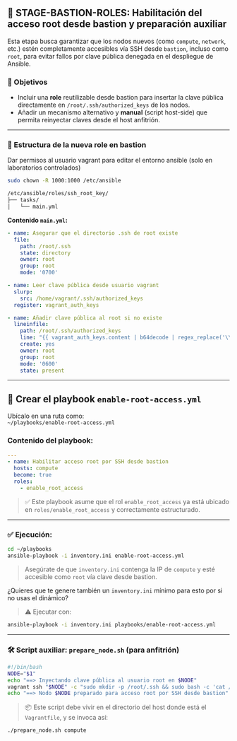 ## 🔧 STAGE-BASTION-ROLES: Habilitación del acceso root desde bastion y preparación auxiliar

Esta etapa busca garantizar que los nodos nuevos (como `compute`, `network`, etc.) estén completamente accesibles vía SSH desde `bastion`, incluso como `root`, para evitar fallos por clave pública denegada en el despliegue de Ansible.

### 🎯 Objetivos
- Incluir una **role** reutilizable desde bastion para insertar la clave pública directamente en `/root/.ssh/authorized_keys` de los nodos.
- Añadir un mecanismo alternativo y **manual** (script host-side) que permita reinyectar claves desde el host anfitrión.

---

### 📁 Estructura de la nueva role en bastion

Dar permisos al usuario vagrant para editar el entorno ansible (solo en laboratorios controlados)
```bash
sudo chown -R 1000:1000 /etc/ansible
```
```bash
/etc/ansible/roles/ssh_root_key/
├── tasks/
│   └── main.yml
```

**Contenido `main.yml`:**
```yaml
- name: Asegurar que el directorio .ssh de root existe
  file:
    path: /root/.ssh
    state: directory
    owner: root
    group: root
    mode: '0700'

- name: Leer clave pública desde usuario vagrant
  slurp:
    src: /home/vagrant/.ssh/authorized_keys
  register: vagrant_auth_keys    

- name: Añadir clave pública al root si no existe
  lineinfile:
    path: /root/.ssh/authorized_keys
    line: "{{ vagrant_auth_keys.content | b64decode | regex_replace('\\n', '') }}"
    create: yes
    owner: root
    group: root
    mode: '0600'
    state: present
```


---

## 📄 Crear el playbook `enable-root-access.yml`

Ubícalo en una ruta como:  
`~/playbooks/enable-root-access.yml`

### Contenido del playbook:

```yaml
---
- name: Habilitar acceso root por SSH desde bastion
  hosts: compute
  become: true
  roles:
    - enable_root_access
```

> ✅ Este playbook asume que el rol `enable_root_access` ya está ubicado en `roles/enable_root_access` y correctamente estructurado.

---

### ✅ Ejecución:

```bash
cd ~/playbooks
ansible-playbook -i inventory.ini enable-root-access.yml
```

> Asegúrate de que `inventory.ini` contenga la IP de `compute` y esté accesible como `root` vía clave desde bastion.

¿Quieres que te genere también un `inventory.ini` mínimo para esto por si no usas el dinámico?


> ⚠️ Ejecutar con:  
```bash
ansible-playbook -i inventory.ini playbooks/enable-root-access.yml
```

---

### 🛠️ Script auxiliar: `prepare_node.sh` (para anfitrión)

```bash
#!/bin/bash
NODE="$1"
echo "==> Inyectando clave pública al usuario root en $NODE"
vagrant ssh "$NODE" -c "sudo mkdir -p /root/.ssh && sudo bash -c 'cat /vagrant/id_rsa.pub >> /root/.ssh/authorized_keys && chmod 600 /root/.ssh/authorized_keys'"
echo "==> Nodo $NODE preparado para acceso root por SSH desde bastion"
```

> 📦 Este script debe vivir en el directorio del host donde está el `Vagrantfile`, y se invoca así:

```bash
./prepare_node.sh compute
```
